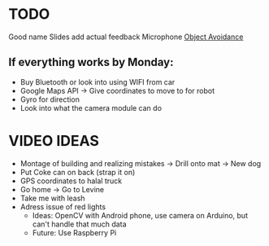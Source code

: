# TODO
Good name
Slides add actual feedback
Microphone
[Object Avoidance](https://www.youtube.com/watch?v=KO1CaPIjt8M)

## If everything works by Monday:
- Buy Bluetooth or look into using WIFI from car 
- Google Maps API -> Give coordinates to move to for robot
- Gyro for direction
- Look into what the camera module can do

# VIDEO IDEAS
- Montage of building and realizing mistakes -> Drill onto mat -> New dog
- Put Coke can on back (strap it on)
- GPS coordinates to halal truck
- Go home -> Go to Levine
- Take me with leash
- Adress issue of red lights
    - Ideas: OpenCV with Android phone, use camera on Arduino, but can't handle that much data
    - Future: Use Raspberry Pi